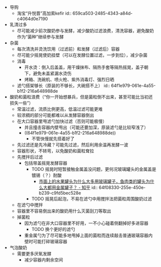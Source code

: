 - 导购
	- 淘宝“升悦晋”高加索kefir
	  id:: 659ca503-2485-4343-a84d-c4064d0e7190
- 乳清过多
	- 尽可能减少前次酸奶参与发酵，减少酸奶过滤浪费，清洗容器，避免酸奶作为“菌种”继续参与发酵
- 杂菌
	- 每次清洗并烫洗饮用（过滤前）和发酵（过滤后）容器
	- 尽可能少摇晃使奶挂壁（可以在发酵位置过滤，一步到位），减少杂菌
	- 消毒
		- 开水烫：倒入后盖盖，用干燥抹布、隔热手套等隔热摇晃，盖子朝下，避免未盖紧漏水烫伤
		- 烤箱、洗碗机、喷火枪、紫外消毒灯、强烈日晒
	- 滤勺搭架够长（原装的不够长，大碗搭不上）
	  id:: 64f1e979-061e-4a55-b1f2-216a648988de
- 酸奶和菌粒浪费（“你一开始想暴兵，但是菌粒倒不出来，甚至可能比当初还损失一些”）
	- 常温过滤，流质比例更高，低温过滤可能更难
	- 较浓稠的部分可能都难以从发酵容器倒出
	- 在大口容器里甩滤勺加快过滤（否则可能极慢）
		- 并且撞击容器内壁甩出（可能还要加深，原装滤勺是比较窄浅了）
		- ((64f1e979-061e-4a55-b1f2-216a648988de))
			- 不管快慢就先搭着好了
	- 先过滤还是先冷藏？可能先过滤，然后利用余温再发酵一波
	- 容器形状，不转弯，以免酸奶和菌粒耷拉
	- 先搅拌后过滤
		- 包括带盖摇晃发酵容器
			- TODO 摇晃时短暂接触金属盖没问题，更何况玻璃罐头的金属盖是镀锡（？）耐酸
				- [市面上的水果罐头为什么大多用玻璃罐子，鱼肉类的罐头为什么大都用金属罐子？ - 知乎](https://www.zhihu.com/question/39046867)
				  id:: 64f08330-255e-450e-b239-c9fd5bec528e
			- TODO 摇晃后起泡，不易在滤勺中用搅拌法把菌粒周围酸奶过滤
	- 在滤勺中搅拌
	- 容器里不容易倒出来的酸奶用什么灭菌刮刀等取出
	- 掉菌粒
		- 因为滤勺在非大口容器里不好用，一不小心碰着侧翻掉好多进容器
			- TODO 换个更好的滤勺
		- 重金属勺为了尽可能多地甩掉上面的菌粒而连续敲击普通玻璃容器内壁时可能打碎玻璃容器
- 气泡酸奶
	- 需要更多厌氧发酵
		- 减少容器内剩余空间